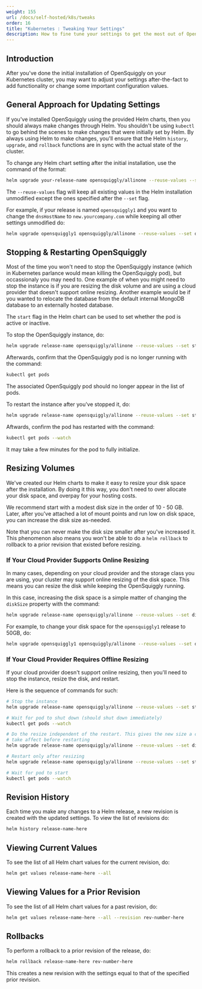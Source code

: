 ```yaml
---
weight: 155
url: /docs/self-hosted/k8s/tweaks
order: 16
title: "Kubernetes : Tweaking Your Settings"
description: How to fine tune your settings to get the most out of OpenSquiggly.
---
```

## Introduction
After you've done the initial installation of OpenSquiggly on your Kubernetes cluster,
you may want to adjust your settings after-the-fact to add functionality or change some
important configuration values.

## General Approach for Updating Settings
If you've installed OpenSquiggly using the provided Helm charts, then you should always make changes
through Helm. You shouldn't be using ```kubectl``` to go behind the scenes to make changes that were
initially set by Helm. By always using Helm to make changes, you'll ensure that the Helm ```history```,
```upgrade```, and ```rollback``` functions are in sync with the actual state of the cluster.

To change any Helm chart setting after the initial installation, use the command of the format:

```bash
helm upgrade your-release-name opensquiggly/allinone --reuse-values --set new-values-here
```

The ```--reuse-values``` flag will keep all existing values in the Helm installation unmodified except
the ones specified after the ```--set``` flag.

For example, if your release is named ```opensquiggly1``` and you want to change the ```dnsHostName```
to ```new.yourcompany.com``` while keeping all other settings unmodified do:

```bash
helm upgrade opensquiggly1 opensquiggly/allinone --reuse-values --set dnsHostName=new.yourcompany.com
```

## Stopping & Restarting OpenSquiggly
Most of the time you won't need to stop the OpenSquiggly instance (which in Kubernetes parlance
would mean killing the OpenSquiggly pod), but occassionaly you may need to. One example of
when you might need to stop the instance is if you are resizing the disk volume and are using
a cloud provider that doesn't support online resizing. Another example would be if you wanted to
relocate the database from the default internal MongoDB database to an externally hosted database.

The ```start``` flag in the Helm chart can be used to set whether the pod is active or inactive.

To stop the OpenSquiggly instance, do:

```bash
helm upgrade release-name opensquiggly/allinone --reuse-values --set start=false
```

Afterwards, confirm that the OpenSquiggly pod is no longer running with the command:

```bash
kubectl get pods
```

The associated OpenSquiggly pod should no longer appear in the list of pods.

To restart the instance after you've stopped it, do:

```bash
helm upgrade release-name opensquiggly/allinone --reuse-values --set start=true
```

Aftwards, confirm the pod has restarted with the command:

```bash
kubectl get pods --watch
```

It may take a few minutes for the pod to fully initialize.

## Resizing Volumes
We've created our Helm charts to make it easy to resize your disk space after the installation. By
doing it this way, you don't need to over allocate your disk space, and overpay for your hosting costs.

We recommend start with a modest disk size in the order of 10 - 50 GB. Later, after you've attached a 
lot of mount points and run low on disk space, you can increase the disk size as-needed.

Note that you can never make the disk size smaller after you've increased it. This phenomenon also
means you won't be able to do a ```helm rollback``` to rollback to a prior revision that existed before
resizing.

### If Your Cloud Provider Supports Online Resizing
In many cases, depending on your cloud provider and the storage class you are using, your cluster
may support online resizing of the disk space. This means you can resize the disk while keeping the
OpenSquiggly running.

In this case, increasing the disk space is a simple matter of changing the ```diskSize``` property
with the command:

```bash
helm upgrade release-name opensquiggly/allinone --reuse-values --set diskSize=new-size-in-gigabytes
```

For example, to change your disk space for the ```opensquiggly1``` release to 50GB, do:

```bash
helm upgrade opensquiggly1 opensquiggly/allinone --reuse-values --set diskSize=50
```

### If Your Cloud Provider Requires Offline Resizing
If your cloud provider doesn't support online resizing, then you'll need to stop the instance,
resize the disk, and restart.

Here is the sequence of commands for such:

```bash
# Stop the instance
helm upgrade release-name opensquiggly/allinone --reuse-values --set start=false

# Wait for pod to shut down (should shut down immediately)
kubectl get pods --watch

# Do the resize independent of the restart. This gives the new size a chance to
# take affect before restarting
helm upgrade release-name opensquiggly/allinone --reuse-values --set diskSize=new-size

# Restart only after resizing
helm upgrade release-name opensquiggly/allinone --reuse-values --set start=true

# Wait for pod to start
kubectl get pods --watch
```

## Revision History
Each time you make any changes to a Helm release, a new revision is created with the
updated settings. To view the list of revisions do:

```bash
helm history release-name-here
```

## Viewing Current Values
To see the list of all Helm chart values for the current revision, do:

```bash
helm get values release-name-here --all
```

## Viewing Values for a Prior Revision
To see the list of all Helm chart values for a past revision, do:

```bash
helm get values release-name-here --all --revision rev-number-here
```

## Rollbacks
To perform a rollback to a prior revision of the release, do:

```bash
helm rollback release-name-here rev-number-here
```

This creates a new revision with the settings equal to that of the specified
prior revision.